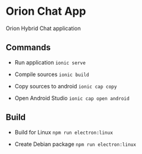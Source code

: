 # Orion Chat App

Orion Hybrid Chat application

## Commands

- Run application `ionic serve`

- Compile sources `ionic build`

- Copy sources to android `ionic cap copy`

- Open Android Studio `ionic cap open android`

## Build

- Build for Linux `npm run electron:linux`

- Create Debian package `npm run electron:linux`
